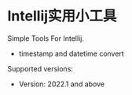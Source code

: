 # Intellij实用小工具

<!-- Plugin description -->

Simple Tools For Intellij.

- timestamp and datetime convert

Supported versions:

- Version: 2022.1 and above

<!-- Plugin description end -->